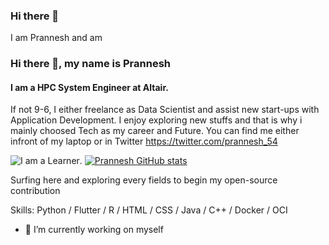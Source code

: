### Hi there 👋

I am Prannesh and am 


### Hi there 👋, my name is Prannesh
#### I am a HPC System Engineer at Altair. 

If not 9-6, I either freelance as Data Scientist and assist new start-ups with Application Development. I enjoy exploring new stuffs and that is why i mainly choosed Tech as my career and Future. You can find me either infront of my laptop or in Twitter https://twitter.com/prannesh_54 

![I am a Learner](https://arturssmirnovs.github.io/github-profile-readme-generator/images/banner.png). [![Prannesh GitHub stats](https://github-readme-stats.vercel.app/api?username=Prannesh45)](https://github.com/Prannesh45/github-readme-stats)

Surfing here and exploring every fields to begin my open-source contribution

Skills: Python / Flutter / R / HTML / CSS / Java / C++ / Docker / OCI 

- 🔭 I’m currently working on myself
